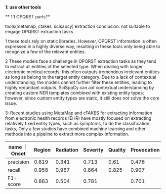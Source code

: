 


**1: use other tools**

 ** 1.1 OPQRST parts**
 
  tools(metamap, ctakes, scisapcy) extraction conclusion: not suitable to engage OPQRST extraction tasks
  
  1 these tools rely on static libraries. However, OPQRST information is often expressed in a highly diverse way, resulting in these tools only being able to recognize a few of the relevant entities.
  
  2 These models face a challenge in OPQRST extraction tasks as they tend to extract all entities of the selected type. When dealing with longer electronic medical records, this often outputs tremendous irrelevant entities as long as belong to the target entity category. Due to a lack of contextual understanding, the models cannot further filter these entities, leading to highly redundant outputs. SciSpaCy can aid contextual understanding by creating custom NER templates combined with existing entity types; however, since custom entity types are static, it still does not solve the core issue.

  3: Recent studies using MetaMap and cTAKES for extracting information from electronic health records (EHR) have mostly focused on extracting relatively fixed entity types, such as symptoms, to do the classification tasks,  Only a few studies have combined machine learning and other methods into a pipeline to extract more complex information.



 name  ｜ Onset | Region | Radiation | Severity | Quality | Provocation | 
----------|----------|----------|----------|----------|----------|
precision|0.819|0.341|0.713|0.61|0.476|0.456|
recall |0.958|0.967|0.864|0.825|0.907|0.837|
F1-score |0.883|0.504|0.781||0.701|0.624|0.59|
